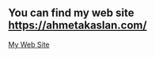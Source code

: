 ## You can find my web site https://ahmetakaslan.com/
<a href="https://ahmetakaslan.com/">My Web Site</a>

